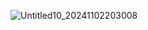 
![Untitled10_20241102203008](https://github.com/user-attachments/assets/b815da89-d05a-4454-ad0c-0203b7e9b840)
